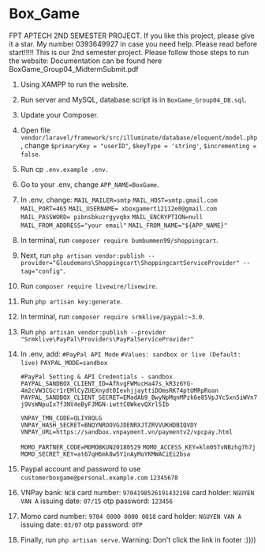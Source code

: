 # Box_Game
FPT APTECH 2ND SEMESTER PROJECT.
If you like this project, please give it a star.
My number 0393649927 in case you need help.
Please read before start!!!!!
This is our 2nd semester project. Please follow those steps to run the website:
Documentation can be found here BoxGame_Group04_MidtermSubmit.pdf

1. Using XAMPP to run the website.
2. Run server and MySQL, database script is in `BoxGame_Group04_DB.sql`.
3. Update your Composer.
4. Open file `vendor/laravel/framework/src/illuminate/database/eloquent/model.php`, change `$primaryKey = "userID"`, `$keyType = 'string'`, `$incrementing = false`.
5. Run cp `.env.example .env`.
6. Go to your .env, change `APP_NAME=BoxGame`.
7. In .env, change:
   `MAIL_MAILER=smtp`
   `MAIL_HOST=smtp.gmail.com`
   `MAIL_PORT=465`
   `MAIL_USERNAME= xboxgamert12112e0@gmail.com`
   `MAIL_PASSWORD= pibnsbkuzrgyvqbx`
   `MAIL_ENCRYPTION=null`
   `MAIL_FROM_ADDRESS="your email"`
   `MAIL_FROM_NAME="${APP_NAME}"`
8. In terminal, run `composer require bumbummen99/shoppingcart`.
9. Next, run `php artisan vendor:publish --provider="Gloudemans\Shoppingcart\ShoppingcartServiceProvider" --tag="config"`.
10. Run `composer require livewire/livewire`.
11. Run `php artisan key:generate`.
12. In terminal, run `composer require srmklive/paypal:~3.0`.
13. Run `php artisan vendor:publish --provider "Srmklive\PayPal\Providers\PayPalServiceProvider"`
14. In .env, add:
    `#PayPal API Mode`
    `#Values: sandbox or live (Default: live)`
    `PAYPAL_MODE=sandbox`

    `#PayPal Setting & API Credentials - sandbox`
    `PAYPAL_SANDBOX_CLIENT_ID=AfhvgFWMucHa47s_kR3z6YG-4m2cVW3CGcr1rEMlCyZUEXnydt0IevhjjayttiDOmsRK74ptUMRpRoan`
    `PAYPAL_SANDBOX_CLIENT_SECRET=EMadAb9_BwyNpMqnMPzk6e85VpJYc5xn5iWVn7j9VsWNpuIx7f3NV4eByFJMGN-iwttC0WkevQXrl5Ib`

    `VNPAY_TMN_CODE=QLIY8QLG`
    `VNPAY_HASH_SECRET=BNQYNROOVGJDENRXJTZRVVUKHDBIQVDY`
    `VNPAY_URL=https://sandbox.vnpayment.vn/paymentv2/vpcpay.html`

    `MOMO_PARTNER_CODE=MOMOBKUN20180529`
    `MOMO_ACCESS_KEY=klm05TvNBzhg7h7j`
    `MOMO_SECRET_KEY=at67qH6mk8w5Y1nAyMoYKMWACiEi2bsa`

15. Paypal account and password to use
    `customerboxgame@personal.example.com`
    `12345678`
16. VNPay
    bank: `NCB`
    card number: `9704198526191432198`
    card holder: `NGUYEN VAN A`
    issuing date: `07/15`
    otp password: `123456`
17. Momo
    card number: `9704 0000 0000 0018`
    card holder: `NGUYEN VAN A`
    issuing date: `03/07`
    otp password: `OTP`
18. Finally, run `php artisan serve`.
    Warning: Don't click the link in footer :))))
